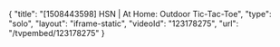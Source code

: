{
    "title": "[1508443598] HSN | At Home: Outdoor Tic-Tac-Toe",
    "type": "solo",
    "layout": "iframe-static",
    "videoId": "123178275",
    "url": "\/tvpembed\/123178275"
}